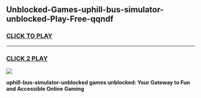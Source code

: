 
## Unblocked-Games-uphill-bus-simulator-unblocked-Play-Free-qqndf
<h3>
<a href="https://premium76.site?title=uphill-bus-simulator-unblocked&ref=12A">CLICK TO PLAY</a></h3>
<hr>

<h3>
<a href="https://premium76.site?title=uphill-bus-simulator-unblocked&ref=12A">CLICK 2 PLAY</a>
  
</h3>

<a href="https://premium76.site?title=uphill-bus-simulator-unblocked&ref=12A"><img src="https://clearcache.store/games.png"></a>


**uphill-bus-simulator-unblocked games unblocked: Your Gateway to Fun and Accessible Online Gaming**
